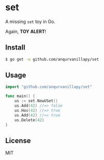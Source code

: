 # set

A missing `set` toy in Go.

Again, **TOY ALERT**!

## Install

```bash
$ go get -u github.com/anqurvanillapy/set
```

## Usage

```go
import "github.com/anqurvanillapy/set"

func main() {
    us := set.NewUSet()
    us.Add(42) //=> false
    us.Has(42) //=> true
    us.Add(42) //=> true
    us.Delete(42)
}
```

## License

MIT
